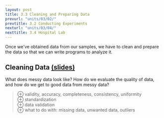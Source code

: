 ```yaml
---
layout: post
title: 3.3 Cleaning and Preparing Data
prevurl: "units/03/02/"
prevtitle: 3.2 Conducting Experiments
nexturl: "units/03/04/"
nexttitle: 3.4 Hospital Lab
---
```

Once we've obtained data from our samples, we have to clean and prepare the data so that we can write programs to analyze it.

## Cleaning Data [(slides)][clean]
What does messy data look like? How do we evaluate the quality of data, and how do we get to good data from messy data?

> ⊕ validity, accuracy, completeness, consistency, uniformity  
> ⊕ standardization  
> ⊕ data validation  
> ⊕ what to do with: missing data, unwanted data, outliers

[clean]: https://docs.google.com/presentation/d/1YLkLJpei1ctf3iw7T4mPt-_a3jRIOK7sPlci7lAhFAU/edit?usp=sharing